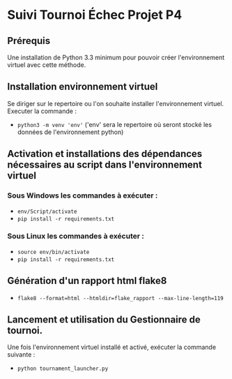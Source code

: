 # __Suivi Tournoi Échec Projet P4__

## Prérequis
Une installation de Python 3.3 minimum pour pouvoir créer l'environnement virtuel avec cette méthode.

## Installation environnement virtuel
Se diriger sur le repertoire ou l'on souhaite installer l'environnement virtuel.
Executer la commande :
* `python3 -m venv 'env'` ('env' sera le repertoire où seront stocké les données de l'environnement 
python)

## Activation et installations des dépendances nécessaires au script dans l'environnement virtuel
### Sous Windows les commandes à exécuter :
* `env/Script/activate`
* `pip install -r requirements.txt`

### Sous Linux les commandes à exécuter : 
* `source env/bin/activate`
* `pip install -r requirements.txt`

## Génération d'un rapport html flake8
* `flake8 --format=html --htmldir=flake_rapport --max-line-length=119`


## Lancement et utilisation du Gestionnaire de tournoi.

Une fois l'environnement virtuel installé et activé, exécuter la commande suivante :
* `python tournament_launcher.py`

